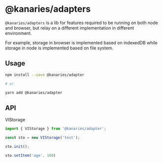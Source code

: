 # @kanaries/adapters
 
`@kanaries/adapters` is a lib for features required to be running on both node and browser, but relay on a different implementation in different environment.

For example, storage in browser is implemented based on indexedDB while storage in node is implemented based on file system.

## Usage
```bash
npm install --save @kanaries/adapter

# or

yarn add @kanaries/adapter
```

## API

VIStorage

```ts
import { VIStorage } from '@kanaries/adapter';

const sto = new VIStorage('test');

sto.init();

sto.setItem('age', 100)
```